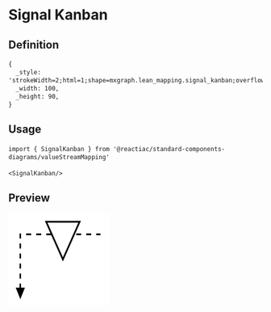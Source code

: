 # Signal Kanban

## Definition

```
{
  _style: 'strokeWidth=2;html=1;shape=mxgraph.lean_mapping.signal_kanban;overflow=fill;',
  _width: 100,
  _height: 90,
}
```

## Usage

```
import { SignalKanban } from '@reactiac/standard-components-diagrams/valueStreamMapping'

<SignalKanban/>
```

## Preview

<img src="./signal-kanban.png" width="200"/>
